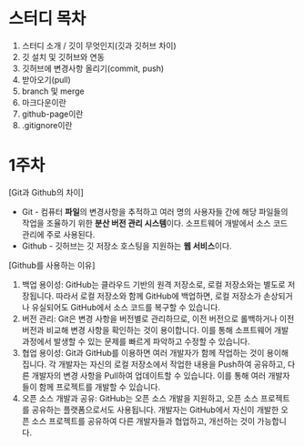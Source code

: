 # 스터디 목차

1. 스터디 소개 / 깃이 무엇인지(깃과 깃허브 차이)
1. 깃 설치 및 깃허브와 연동
1. 깃허브에 변경사항 올리기(commit, push)
1. 받아오기(pull)
1. branch 및 merge
1. 마크다운이란
1. github-page이란
1. .gitignore이란

# 1주차

[Git과 Github의 차이]
* Git - 컴퓨터 **파일**의 변경사항을 추적하고 여러 명의 사용자들 간에 해당 파일들의 작업을 조율하기 위한 **분산 버전 관리 시스템**이다. 소프트웨어 개발에서 소스 코드 관리에 주로 사용된다. 
* Github - 깃허브는 깃 저장소 호스팅을 지원하는 **웹 서비스**이다.

[Github를 사용하는 이유]
1. 백업 용이성: GitHub는 클라우드 기반의 원격 저장소로, 로컬 저장소와는 별도로 저장됩니다. 따라서 로컬 저장소와 함께 GitHub에 백업하면, 로컬 저장소가 손상되거나 유실되어도 GitHub에서 소스 코드를 복구할 수 있습니다.
2. 버전 관리: Git은 변경 사항을 버전별로 관리하므로, 이전 버전으로 롤백하거나 이전 버전과 비교해 변경 사항을 확인하는 것이 용이합니다. 이를 통해 소프트웨어 개발 과정에서 발생할 수 있는 문제를 빠르게 파악하고 수정할 수 있습니다.
3. 협업 용이성: Git과 GitHub를 이용하면 여러 개발자가 함께 작업하는 것이 용이해집니다. 각 개발자는 자신의 로컬 저장소에서 작업한 내용을 Push하여 공유하고, 다른 개발자의 변경 사항을 Pull하여 업데이트할 수 있습니다. 이를 통해 여러 개발자들이 함께 프로젝트를 개발할 수 있습니다.
4. 오픈 소스 개발과 공유: GitHub는 오픈 소스 개발을 지원하고, 오픈 소스 프로젝트를 공유하는 플랫폼으로서도 사용됩니다. 개발자는 GitHub에서 자신이 개발한 오픈 소스 프로젝트를 공유하여 다른 개발자들과 협업하고, 개선하는 것이 가능합니다.